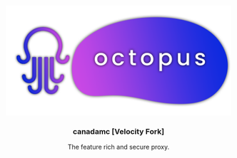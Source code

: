 <!-- PROJECT LOGO -->
<br />
<div align="center">
  <a href="https://github.com/canadamc/canadamc">
    <img src="https://raw.githubusercontent.com/canadamc/.github/main/profile/banner.png" alt="Logo" width="512">
  </a>

<h3 align="center">canadamc [Velocity Fork]</h3>

  <p align="center">
    The feature rich and secure proxy.
    <br />
  </p>
</div>
